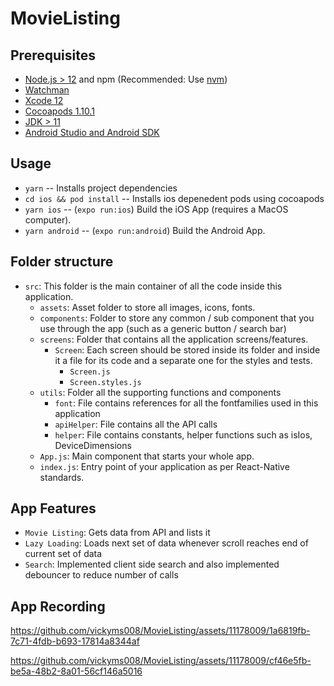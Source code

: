 # MovieListing

## Prerequisites

- [Node.js > 12](https://nodejs.org) and npm (Recommended: Use [nvm](https://github.com/nvm-sh/nvm))
- [Watchman](https://facebook.github.io/watchman)
- [Xcode 12](https://developer.apple.com/xcode)
- [Cocoapods 1.10.1](https://cocoapods.org)
- [JDK > 11](https://www.oracle.com/java/technologies/javase-jdk11-downloads.html)
- [Android Studio and Android SDK](https://developer.android.com/studio)


## Usage

- `yarn` -- Installs project dependencies
- `cd ios && pod install` -- Installs ios depenedent pods using cocoapods
- `yarn ios` -- (`expo run:ios`) Build the iOS App (requires a MacOS computer).
- `yarn android` -- (`expo run:android`) Build the Android App.


## Folder structure

- `src`: This folder is the main container of all the code inside this application.
  - `assets`: Asset folder to store all images, icons, fonts.
  - `components`: Folder to store any common / sub component that you use through the app (such as a generic button / search bar)
  - `screens`: Folder that contains all the application screens/features.
    - `Screen`: Each screen should be stored inside its folder and inside it a file for its code and a separate one for the styles and tests.
      - `Screen.js`
      - `Screen.styles.js`
  - `utils`: Folder all the supporting functions and components
    - `font`: File contains references for all the fontfamilies used in this application
    - `apiHelper`: File contains all the API calls
    - `helper`: File contains constants, helper functions such as isIos, DeviceDimensions
  - `App.js`: Main component that starts your whole app.
  - `index.js`: Entry point of your application as per React-Native standards.

## App Features

- `Movie Listing`: Gets data from API and lists it
- `Lazy Loading`: Loads next set of data whenever scroll reaches end of current set of data
- `Search`: Implemented client side search and also implemented debouncer to reduce number of calls


## App Recording



https://github.com/vickyms008/MovieListing/assets/11178009/1a6819fb-7c71-4fdb-b693-17814a8344af


https://github.com/vickyms008/MovieListing/assets/11178009/cf46e5fb-be5a-48b2-8a01-56cf146a5016





